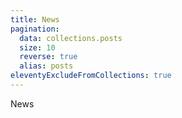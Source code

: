 ```yaml
---
title: News
pagination:
  data: collections.posts
  size: 10
  reverse: true
  alias: posts
eleventyExcludeFromCollections: true
---
```


News